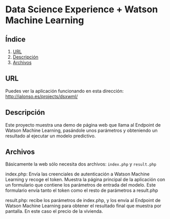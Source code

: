 # Data Science Experience + Watson Machine Learning

## Índice

1. [URL](https://github.com/nachoad/dsx-wml#url)
2. [Descripción](https://github.com/nachoad/dsx-wml#descripci%C3%B3n)
3. [Archivos](https://github.com/nachoad/dsx-wml#archivos)


## URL

Puedes ver la aplicación funcionando en esta dirección:
http://ialonso.es/projects/dsxwml/

## Descripción

Este proyecto muestra una demo de página web que llama al Endpoint de Watson Machine Learning, pasándole unos parámetros y obteniendo un resultado al ejecutar un modelo predictivo.

## Archivos

Básicamente la web sólo necesita dos archivos: <code>index.php</code> y <code>result.php</code>

index.php: Envía las creenciales de autenticación a Watson Machine Learning y recoge el token. Muestra la página principal de la aplicación con un formulario que contiene los parámetros de entrada del modelo. Este formulario envía tanto el token como el resto de parámetros a result.php

result.php: recibe los parámetros de index.php, y los envía al Endpoint de Watson Machine Learning para obtener el resultado final que muestra por pantalla. En este caso el precio de la vivienda.
